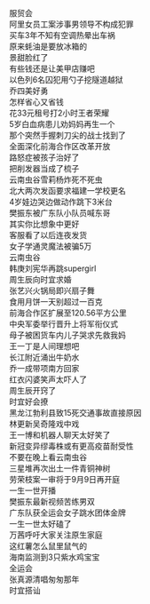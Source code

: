 服贸会  
阿里女员工案涉事男领导不构成犯罪  
买车3年不知有空调热晕出车祸  
原来蚝油是要放冰箱的  
景甜脸红了  
有些钱还是让美甲店赚吧  
以色列6名囚犯用勺子挖隧道越狱  
乔四美好勇  
怎样省心又省钱  
花33元租号打2小时王者荣耀  
5岁白血病患儿劝妈妈再生一个  
那个突然手握刺刀尖的战士找到了  
全面深化前海合作区改革开放  
路怒症被孩子治好了  
把削发器当成了梳子  
云南虫谷雪莉杨炸死不死虫  
北大两次发函要求福建一学校更名  
4岁娃边哭边做动作跳下3米台  
樊振东被广东队小队员喊东哥  
其实你比想象中更好  
客服看了以后连夜发货  
女子学通灵魔法被骗5万  
云南虫谷  
韩庚刘宪华再跳supergirl  
周生辰向时宜求婚  
张艺兴火锅局即兴扇子舞  
食用月饼一天别超过一百克  
前海合作区扩展至120.56平方公里  
中央军委举行晋升上将军衔仪式  
母子被困货车内儿子哭求先救我妈  
王一丁是人间理想吧  
长江附近涌出牛奶水  
乔一成带项南方回家  
红衣闪婆笑声太吓人了  
周生辰开窍了  
时宜好会撩  
黑龙江勃利县致15死交通事故直接原因  
林更新吴奇隆戏中戏  
王一博和机器人聊天太好笑了  
新冠变异缪毒株或有更高疫苗耐受性  
不要在晚上看云南虫谷  
三星堆再次出土一件青铜神树  
劳荣枝案一审将于9月9日再开庭  
一生一世开播  
樊振东最新视频苦练男双  
广东队获全运会女子跳水团体金牌  
一生一世太好磕了  
万茜呼吁大家关注原生家庭  
这红薯怎么鼠里鼠气的  
海南监测到3只紫水鸡宝宝  
全运会  
张真源清唱匆匆那年  
时宜搭讪  
